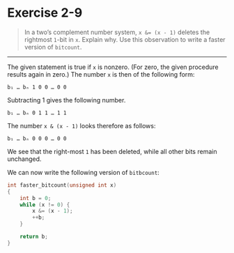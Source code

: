 # Exercise 2-9

> In a two’s complement number system, `x &= (x - 1)` deletes the rightmost `1`-bit in `x`.
> Explain why.
> Use this observation to write a faster version of `bitcount`.

---

The given statement is true if `x` is nonzero.
(For zero, the given procedure results again in zero.)
The number `x` is then of the following form:
```text
b₁ … bₙ 1 0 0 … 0 0
```
Subtracting 1 gives the following number.
```text
b₁ … bₙ 0 1 1 … 1 1
```
The number `x & (x - 1)` looks therefore as follows:
```
b₁ … bₙ 0 0 0 … 0 0
```
We see that the right-most `1` has been deleted, while all other bits remain unchanged.

We can now write the following version of `bitbcount`:
```c
int faster_bitcount(unsigned int x)
{
	int b = 0;
	while (x != 0) {
		x &= (x - 1);
		++b;
	}

	return b;
}
```
